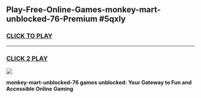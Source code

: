 
## Play-Free-Online-Games-monkey-mart-unblocked-76-Premium #5qxly
<h3>
<a href="https://premium.freeplayer.one?title=monkey-mart-unblocked-76&ref=8M">CLICK TO PLAY</a></h3>
<hr>

<h3>
<a href="https://premium.freeplayer.one?title=monkey-mart-unblocked-76&ref=8M">CLICK 2 PLAY</a>
  
</h3>

<a href="https://premium.freeplayer.one?title=monkey-mart-unblocked-76&ref=8M"><img src="https://clearcache.store/games.png"></a>


**monkey-mart-unblocked-76 games unblocked: Your Gateway to Fun and Accessible Online Gaming**
